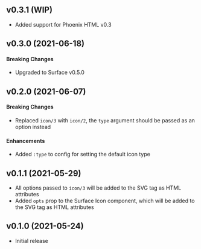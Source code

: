 ## v0.3.1 (WIP)

- Added support for Phoenix HTML v0.3

## v0.3.0 (2021-06-18)

#### Breaking Changes

- Upgraded to Surface v0.5.0

## v0.2.0 (2021-06-07)

#### Breaking Changes

- Replaced `icon/3` with `icon/2`, the `type` argument should be passed as an option instead

#### Enhancements

- Added `:type` to config for setting the default icon type

## v0.1.1 (2021-05-29)

- All options passed to `icon/3` will be added to the SVG tag as HTML attributes
- Added `opts` prop to the Surface Icon component, which will be added to the SVG tag as HTML attributes

## v0.1.0 (2021-05-24)

- Initial release
